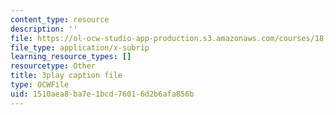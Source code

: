 ```yaml
---
content_type: resource
description: ''
file: https://ol-ocw-studio-app-production.s3.amazonaws.com/courses/18-06sc-linear-algebra-fall-2011/1510aea8ba7e1bcd76016d2b6afa856b_B17h10EF59g.srt
file_type: application/x-subrip
learning_resource_types: []
resourcetype: Other
title: 3play caption file
type: OCWFile
uid: 1510aea8-ba7e-1bcd-7601-6d2b6afa856b
---
```

